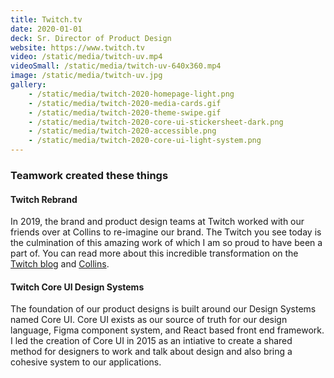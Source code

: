 ```yaml
---
title: Twitch.tv
date: 2020-01-01
deck: Sr. Director of Product Design
website: https://www.twitch.tv
video: /static/media/twitch-uv.mp4
videoSmall: /static/media/twitch-uv-640x360.mp4
image: /static/media/twitch-uv.jpg
gallery:
    - /static/media/twitch-2020-homepage-light.png
    - /static/media/twitch-2020-media-cards.gif
    - /static/media/twitch-2020-theme-swipe.gif
    - /static/media/twitch-2020-core-ui-stickersheet-dark.png
    - /static/media/twitch-2020-accessible.png
    - /static/media/twitch-2020-core-ui-light-system.png
---
```


### Teamwork created these things

#### Twitch Rebrand
In 2019, the brand and product design teams at Twitch worked with our friends over at Collins to re-imagine our brand. The Twitch you see today is the culmination of this amazing work of which I am so proud to have been a part of. You can read more about this incredible transformation on the [Twitch blog](https://blog.twitch.tv/en/2019/12/03/beyond-purple/) and [Collins](https://www.wearecollins.com/work/twitch/).

#### Twitch Core UI Design Systems
The foundation of our product designs is built around our Design Systems named Core UI. Core UI exists as our source of truth for our design language, Figma component system, and React based front end framework. I led the creation of Core UI in 2015 as an intiative to create a shared method for designers to work and talk about design and also bring a cohesive system to our applications.
